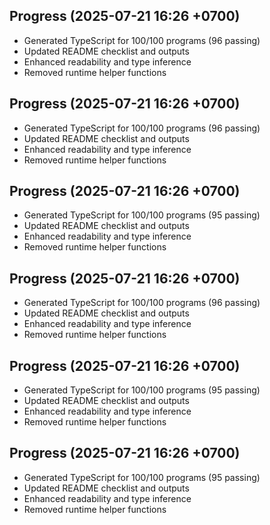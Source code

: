 ## Progress (2025-07-21 16:26 +0700)
- Generated TypeScript for 100/100 programs (96 passing)
- Updated README checklist and outputs
- Enhanced readability and type inference
- Removed runtime helper functions

## Progress (2025-07-21 16:26 +0700)
- Generated TypeScript for 100/100 programs (96 passing)
- Updated README checklist and outputs
- Enhanced readability and type inference
- Removed runtime helper functions
## Progress (2025-07-21 16:26 +0700)
- Generated TypeScript for 100/100 programs (95 passing)
- Updated README checklist and outputs
- Enhanced readability and type inference
- Removed runtime helper functions
## Progress (2025-07-21 16:26 +0700)
- Generated TypeScript for 100/100 programs (96 passing)
- Updated README checklist and outputs
- Enhanced readability and type inference
- Removed runtime helper functions
## Progress (2025-07-21 16:26 +0700)
- Generated TypeScript for 100/100 programs (95 passing)
- Updated README checklist and outputs
- Enhanced readability and type inference
- Removed runtime helper functions
## Progress (2025-07-21 16:26 +0700)
- Generated TypeScript for 100/100 programs (95 passing)
- Updated README checklist and outputs
- Enhanced readability and type inference
- Removed runtime helper functions
